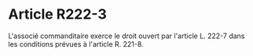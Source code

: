 # Article R222-3

L'associé commanditaire exerce le droit ouvert par l'article L. 222-7 dans les conditions prévues à l'article R. 221-8.
